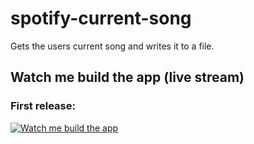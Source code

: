 # spotify-current-song
Gets the users current song and writes it to a file.


## Watch me build the app (live stream)

### First release:
[![Watch me build the app](https://img.youtube.com/vi/GkkEfTrumYI/0.jpg)](https://www.youtube.com/watch?v=GkkEfTrumYI)
